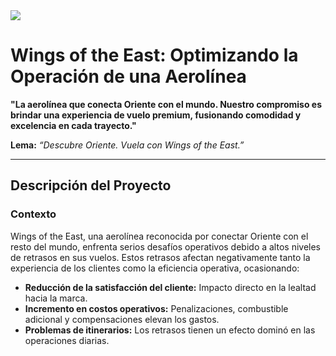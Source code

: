 <img src="https://github.com/ercastrob76/ProyectoIntegradorDAFT08/blob/main/Assets/Banner.png?raw=true">



# Wings of the East: Optimizando la Operación de una Aerolínea  
**"La aerolínea que conecta Oriente con el mundo. Nuestro compromiso es brindar una experiencia de vuelo premium, fusionando comodidad y excelencia en cada trayecto."**  

**Lema:** *“Descubre Oriente. Vuela con Wings of the East.”*

---

## **Descripción del Proyecto**  

### **Contexto**  
Wings of the East, una aerolínea reconocida por conectar Oriente con el resto del mundo, enfrenta serios desafíos operativos debido a altos niveles de retrasos en sus vuelos. Estos retrasos afectan negativamente tanto la experiencia de los clientes como la eficiencia operativa, ocasionando:  
- **Reducción de la satisfacción del cliente:** Impacto directo en la lealtad hacia la marca.  
- **Incremento en costos operativos:** Penalizaciones, combustible adicional y compensaciones elevan los gastos.  
- **Problemas de itinerarios:** Los retrasos tienen un efecto dominó en las operaciones diarias.  
